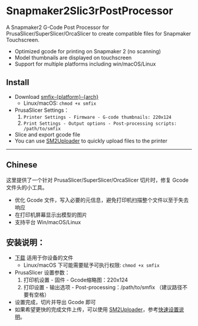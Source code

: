 # Snapmaker2Slic3rPostProcessor
A Snapmaker2 G-Code Post Processor for PrusaSlicer/SuperSlicer/OrcaSlicer to create compatible files for Snapmaker Touchscreen.

- Optimized gcode for printing on Snapmaker 2 (no scanning)
- Model thumbnails are displayed on touchscreen
- Support for multiple platforms including win/macOS/Linux

## Install
- Download [smfix-{platform}-{arch}](https://github.com/macdylan/Snapmaker2Slic3rPostProcessor/releases)
    - Linux/macOS: `chmod +x smfix`
- PrusaSlicer Settings：
    1. `Printer Settings - Firmware - G-code thumbnails: 220x124`
    2. `Print Settings - Output options - Post-processing scripts: /path/to/smfix`
- Slice and export gcode file
- You can use [SM2Uploader](https://github.com/macdylan/sm2uploader) to quickly upload files to the printer

----

## Chinese
这里提供了一个针对 PrusaSlicer/SuperSlicer/OrcaSlicer 切片时，修复 Gcode 文件头的小工具。

- 优化 Gcode 文件，写入必要的元信息，避免打印机扫描整个文件以至于失去响应
- 在打印机屏幕显示出模型的图片
- 支持平台 Win/macOS/Linux

## 安装说明：
- [下载](https://github.com/macdylan/Snapmaker2Slic3rPostProcessor/releases) 适用于你设备的文件
    - Linux/macOS 下可能需要赋予可执行权限: `chmod +x smfix`
- PrusaSlicer 设置参数：
    1. 打印机设置 - 固件 - Gcode缩略图：220x124
    2. 打印设置 - 输出选项 - Post-processing：/path/to/smfix （建议路径不要有空格）
- 设置完成，切片并导出 Gcode 即可
- 如果希望更快的完成文件上传，可以使用 [SM2Uploader](https://github.com/macdylan/sm2uploader)，参考[快速设置说明](https://github.com/macdylan/sm2uploader/wiki)。
